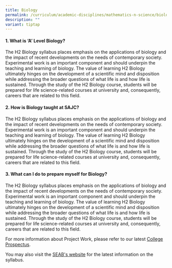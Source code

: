 ```yaml
---
title: Biology
permalink: /curriculum/academic-disciplines/mathematics-n-science/biology/
description: ""
variant: tiptap
---
```

<h4><strong>1. What is ‘A’ Level Biology?</strong></h4>
<p>The H2 Biology syllabus places emphasis on the applications of biology
and the impact of recent developments on the needs of contemporary society.
Experimental work is an important component and should underpin the teaching
and learning of biology. The value of learning H2 Biology ultimately hinges
on the development of a scientific mind and disposition while addressing
the broader questions of what life is and how life is sustained. Through
the study of the H2 Biology course, students will be prepared for life
science-related courses at university and, consequently, careers that are
related to this field.</p>
<h4><strong>2. How is Biology taught at SAJC?</strong></h4>
<p>The H2 Biology syllabus places emphasis on the applications of biology
and the impact of recent developments on the needs of contemporary society.
Experimental work is an important component and should underpin the teaching
and learning of biology. The value of learning H2 Biology ultimately hinges
on the development of a scientific mind and disposition while addressing
the broader questions of what life is and how life is sustained. Through
the study of the H2 Biology course, students will be prepared for life
science-related courses at university and, consequently, careers that are
related to this field.</p>
<h4><strong>3. What can I do to prepare myself for Biology?</strong></h4>
<p>The H2 Biology syllabus places emphasis on the applications of biology
and the impact of recent developments on the needs of contemporary society.
Experimental work is an important component and should underpin the teaching
and learning of biology. The value of learning H2 Biology ultimately hinges
on the development of a scientific mind and disposition while addressing
the broader questions of what life is and how life is sustained. Through
the study of the H2 Biology course, students will be prepared for life
science-related courses at university and, consequently, careers that are
related to this field.</p>
<p>For more information about Project Work, please refer to our latest
<a href="/admissions/college-prospectus/" rel="noopener nofollow" target="_blank">College Prospectus</a>.</p>
<p>You may also visit the <a href="https://www.seab.gov.sg/gce-a-level/school-candidates/" rel="noopener nofollow" target="_blank">SEAB's website</a> for
the latest information on the syllabus.</p>
<p></p>